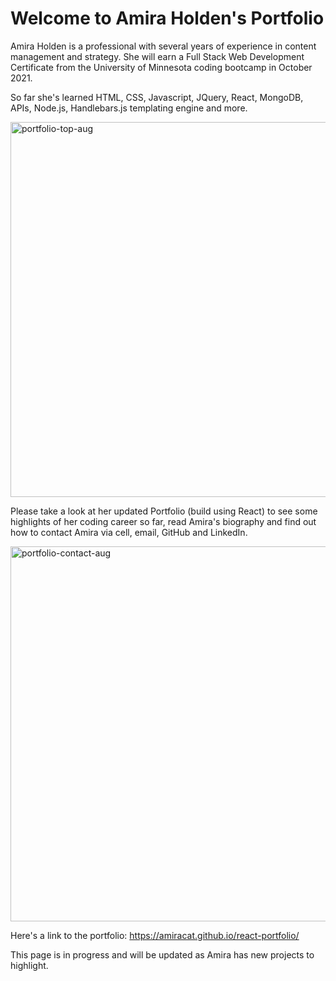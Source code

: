 # Welcome to Amira Holden's Portfolio

Amira Holden is a professional with several years of experience in content management and strategy. She will earn a Full Stack Web Development Certificate from the University of Minnesota coding bootcamp in October 2021. 

So far she's learned HTML, CSS, Javascript, JQuery, React, MongoDB, APIs, Node.js, Handlebars.js templating engine and more. 

<img width="600" alt="portfolio-top-aug" src="https://user-images.githubusercontent.com/80497167/127903085-c298c33c-ee0a-4843-9e75-e460e4fd2ce4.png">

Please take a look at her updated Portfolio (build using React) to see some highlights of her coding career so far, read Amira's biography and find out how to contact Amira via cell, email, GitHub and LinkedIn.

<img width="600" alt="portfolio-contact-aug" src="https://user-images.githubusercontent.com/80497167/127903095-f4cd70da-7021-42bc-bac8-7c85e920c5b0.png">

Here's a link to the portfolio: https://amiracat.github.io/react-portfolio/

This page is in progress and will be updated as Amira has new projects to highlight.
